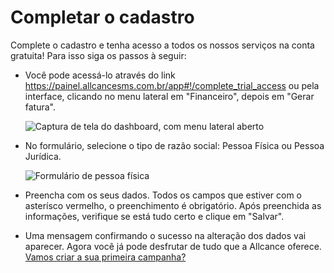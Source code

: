 <script setup>
import NoteComponent from './components/Note.md';
</script>

<div style="margin-bottom: 2rem">
  <NoteComponent/>
</div>

# Completar o cadastro

Complete o cadastro e tenha acesso a todos os nossos serviços na conta gratuita! Para isso siga os passos à seguir:

- Você pode acessá-lo através do link <https://painel.allcancesms.com.br/app#!/complete_trial_access> ou pela interface, clicando no menu lateral em "Financeiro", depois em "Gerar fatura".

  ![Captura de tela do dashboard, com menu lateral aberto](/img/tutorial/dsk-dashboard-first.png)

- No formulário, selecione o tipo de razão social: Pessoa Física ou Pessoa Jurídica.

  ![Formulário de pessoa física](/img/tutorial/form-trial-acc-pf.png)

- Preencha com os seus dados. Todos os campos que estiver com o asterísco vermelho, o preenchimento é obrigatório. Após preenchida as informações, verifique se está tudo certo e clique em "Salvar".

- Uma mensagem confirmando o sucesso na alteração dos dados vai aparecer. Agora você já pode desfrutar de tudo que a Allcance oferece. [Vamos criar a sua primeira campanha?](/create-campaign)